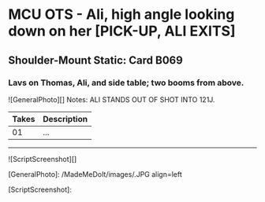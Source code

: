 # MCU OTS - Ali, high angle looking down on her [PICK-UP, ALI EXITS]

## Shoulder-Mount Static: Card B069

### Lavs on Thomas, Ali, and side table; two booms from above.

![GeneralPhoto][]
Notes: ALI STANDS OUT OF SHOT INTO 121J.

| Takes | Description |
|:---|:----|
| 01 | ... |

----

![ScriptScreenshot][]


[GeneralPhoto]:  /MadeMeDoIt/images/.JPG align=left

[ScriptScreenshot]: 